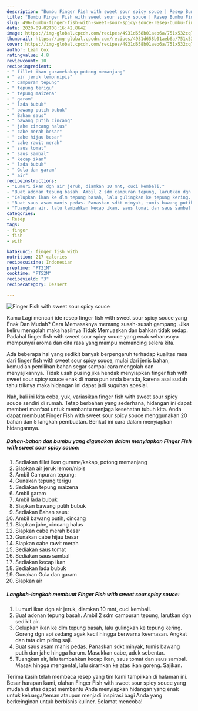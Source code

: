 ```yaml
---
description: "Bumbu Finger Fish with sweet sour spicy souce | Resep Bumbu Finger Fish with sweet sour spicy souce Yang Enak dan Simpel"
title: "Bumbu Finger Fish with sweet sour spicy souce | Resep Bumbu Finger Fish with sweet sour spicy souce Yang Enak dan Simpel"
slug: 496-bumbu-finger-fish-with-sweet-sour-spicy-souce-resep-bumbu-finger-fish-with-sweet-sour-spicy-souce-yang-enak-dan-simpel
date: 2020-09-02T08:16:42.864Z
image: https://img-global.cpcdn.com/recipes/4931d658b01aeb6a/751x532cq70/finger-fish-with-sweet-sour-spicy-souce-foto-resep-utama.jpg
thumbnail: https://img-global.cpcdn.com/recipes/4931d658b01aeb6a/751x532cq70/finger-fish-with-sweet-sour-spicy-souce-foto-resep-utama.jpg
cover: https://img-global.cpcdn.com/recipes/4931d658b01aeb6a/751x532cq70/finger-fish-with-sweet-sour-spicy-souce-foto-resep-utama.jpg
author: Leah Cox
ratingvalue: 4.8
reviewcount: 10
recipeingredient:
- " fillet ikan guramekakap potong memanjang"
- " air jeruk lemonnipis"
- " Campuran tepung"
- " tepung terigu"
- " tepung maizena"
- " garam"
- " lada bubuk"
- " bawang putih bubuk"
- " Bahan saus"
- " bawang putih cincang"
- " jahe cincang halus"
- " cabe merah besar"
- " cabe hijau besar"
- " cabe rawit merah"
- " saus tomat"
- " saus sambal"
- " kecap ikan"
- " lada bubuk"
- " Gula dan garam"
- " air"
recipeinstructions:
- "Lumuri ikan dgn air jeruk, diamkan 10 mnt, cuci kembali."
- "Buat adonan tepung basah. Ambil 2 sdm campuran tepung, larutkan dgn sedikit air."
- "Celupkan ikan ke dlm tepung basah, lalu gulingkan ke tepung kering. Goreng dgn api sedang agak kecil hingga berwarna keemasan. Angkat dan tata dlm piring saji."
- "Buat saus asam manis pedas. Panaskan sdkt minyak, tumis bawang putih dan jahe hingga harum. Masukkan cabe, aduk sebentar."
- "Tuangkan air, lalu tambahkan kecap ikan, saus tomat dan saus sambal. Masak hingga mengental, lalu siramkan ke atas ikan goreng. Sajikan."
categories:
- Resep
tags:
- finger
- fish
- with

katakunci: finger fish with 
nutrition: 217 calories
recipecuisine: Indonesian
preptime: "PT21M"
cooktime: "PT52M"
recipeyield: "3"
recipecategory: Dessert

---
```



![Finger Fish with sweet sour spicy souce](https://img-global.cpcdn.com/recipes/4931d658b01aeb6a/751x532cq70/finger-fish-with-sweet-sour-spicy-souce-foto-resep-utama.jpg)

Kamu Lagi mencari ide resep finger fish with sweet sour spicy souce yang Enak Dan Mudah? Cara Memasaknya memang susah-susah gampang. Jika keliru mengolah maka hasilnya Tidak Memuaskan dan bahkan tidak sedap. Padahal finger fish with sweet sour spicy souce yang enak seharusnya mempunyai aroma dan cita rasa yang mampu memancing selera kita.



Ada beberapa hal yang sedikit banyak berpengaruh terhadap kualitas rasa dari finger fish with sweet sour spicy souce, mulai dari jenis bahan, kemudian pemilihan bahan segar sampai cara mengolah dan menyajikannya. Tidak usah pusing jika hendak menyiapkan finger fish with sweet sour spicy souce enak di mana pun anda berada, karena asal sudah tahu triknya maka hidangan ini dapat jadi suguhan spesial.


Nah, kali ini kita coba, yuk, variasikan finger fish with sweet sour spicy souce sendiri di rumah. Tetap berbahan yang sederhana, hidangan ini dapat memberi manfaat untuk membantu menjaga kesehatan tubuh kita. Anda dapat membuat Finger Fish with sweet sour spicy souce menggunakan 20 bahan dan 5 langkah pembuatan. Berikut ini cara dalam menyiapkan hidangannya.

<!--inarticleads1-->

##### Bahan-bahan dan bumbu yang digunakan dalam menyiapkan Finger Fish with sweet sour spicy souce:

1. Sediakan  fillet ikan gurame/kakap, potong memanjang
1. Siapkan  air jeruk lemon/nipis
1. Ambil  Campuran tepung:
1. Gunakan  tepung terigu
1. Sediakan  tepung maizena
1. Ambil  garam
1. Ambil  lada bubuk
1. Siapkan  bawang putih bubuk
1. Sediakan  Bahan saus:
1. Ambil  bawang putih, cincang
1. Siapkan  jahe, cincang halus
1. Siapkan  cabe merah besar
1. Gunakan  cabe hijau besar
1. Siapkan  cabe rawit merah
1. Sediakan  saus tomat
1. Sediakan  saus sambal
1. Sediakan  kecap ikan
1. Sediakan  lada bubuk
1. Gunakan  Gula dan garam
1. Siapkan  air




<!--inarticleads2-->

##### Langkah-langkah membuat Finger Fish with sweet sour spicy souce:

1. Lumuri ikan dgn air jeruk, diamkan 10 mnt, cuci kembali.
1. Buat adonan tepung basah. Ambil 2 sdm campuran tepung, larutkan dgn sedikit air.
1. Celupkan ikan ke dlm tepung basah, lalu gulingkan ke tepung kering. Goreng dgn api sedang agak kecil hingga berwarna keemasan. Angkat dan tata dlm piring saji.
1. Buat saus asam manis pedas. Panaskan sdkt minyak, tumis bawang putih dan jahe hingga harum. Masukkan cabe, aduk sebentar.
1. Tuangkan air, lalu tambahkan kecap ikan, saus tomat dan saus sambal. Masak hingga mengental, lalu siramkan ke atas ikan goreng. Sajikan.




Terima kasih telah membaca resep yang tim kami tampilkan di halaman ini. Besar harapan kami, olahan Finger Fish with sweet sour spicy souce yang mudah di atas dapat membantu Anda menyiapkan hidangan yang enak untuk keluarga/teman ataupun menjadi inspirasi bagi Anda yang berkeinginan untuk berbisnis kuliner. Selamat mencoba!
